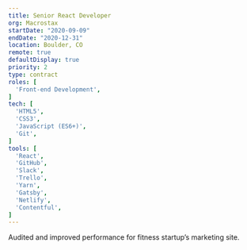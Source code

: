 ```yaml
---
title: Senior React Developer
org: Macrostax
startDate: "2020-09-09"
endDate: "2020-12-31"
location: Boulder, CO
remote: true
defaultDisplay: true
priority: 2
type: contract
roles: [
  'Front-end Development',
]
tech: [
  'HTML5',
  'CSS3',
  'JavaScript (ES6+)',
  'Git',
]
tools: [
  'React',
  'GitHub',
  'Slack',
  'Trello',
  'Yarn',
  'Gatsby',
  'Netlify',
  'Contentful',
]
---
```


Audited and improved performance for fitness startup’s marketing site.